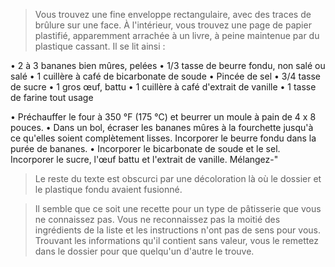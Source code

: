 > Vous trouvez une fine enveloppe rectangulaire, avec des traces de brûlure sur une face. À l'intérieur, vous trouvez une page de papier plastifié, apparemment arrachée à un livre, à peine maintenue par du plastique cassant. Il se lit ainsi :

• 2 à 3 bananes bien mûres, pelées
• 1/3 tasse de beurre fondu, non salé ou salé
• 1 cuillère à café de bicarbonate de soude
• Pincée de sel
• 3/4 tasse de sucre
• 1 gros œuf, battu
• 1 cuillère à café d'extrait de vanille
• 1 tasse de farine tout usage

• Préchauffer le four à 350 °F (175 °C) et beurrer un moule à pain de 4 x 8 pouces.
• Dans un bol, écraser les bananes mûres à la fourchette jusqu'à ce qu'elles soient complètement lisses. Incorporer le beurre fondu dans la purée de bananes.
• Incorporer le bicarbonate de soude et le sel. Incorporer le sucre, l'œuf battu et l'extrait de vanille. Mélangez-"

> Le reste du texte est obscurci par une décoloration là où le dossier et le plastique fondu avaient fusionné.

> Il semble que ce soit une recette pour un type de pâtisserie que vous ne connaissez pas. Vous ne reconnaissez pas la moitié des ingrédients de la liste et les instructions n'ont pas de sens pour vous. Trouvant les informations qu'il contient sans valeur, vous le remettez dans le dossier pour que quelqu'un d'autre le trouve.

